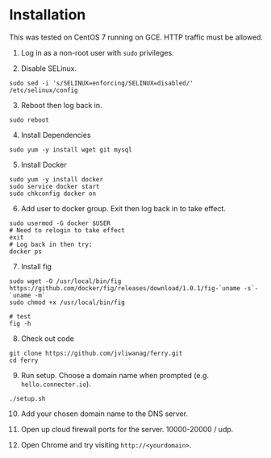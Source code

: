 Installation
===

This was tested on CentOS 7 running on GCE. HTTP traffic must be allowed.

1. Log in as a non-root user with `sudo` privileges.

2. Disable SELinux.

  `sudo sed -i 's/SELINUX=enforcing/SELINUX=disabled/' /etc/selinux/config`

3. Reboot then log back in.

  `sudo reboot`

4. Install Dependencies

  `sudo yum -y install wget git mysql`

5. Install Docker

  ```
  sudo yum -y install docker
  sudo service docker start
  sudo chkconfig docker on
  ```

6. Add user to docker group. Exit then log back in to take effect.

  ```
  sudo usermod -G docker $USER
  # Need to relogin to take effect
  exit
  # Log back in then try:
  docker ps
  ```

7. Install fig

  ```
  sudo wget -O /usr/local/bin/fig https://github.com/docker/fig/releases/download/1.0.1/fig-`uname -s`-`uname -m`
  sudo chmod +x /usr/local/bin/fig

  # test
  fig -h
  ```

8. Check out code

  ```
  git clone https://github.com/jvliwanag/ferry.git
  cd ferry
  ```

9. Run setup. Choose a domain name when prompted (e.g. `hello.connecter.io`).

  ```
  ./setup.sh
  ```

10. Add your chosen domain name to the DNS server.

11. Open up cloud firewall ports for the server. 10000-20000 / udp.

12. Open Chrome and try visiting `http://<yourdomain>`.


